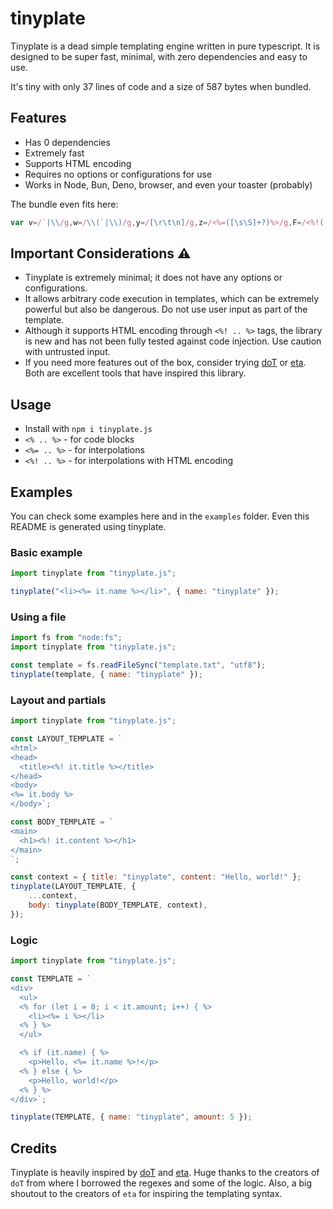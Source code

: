 <!-- This file is generated using tinyplate. Do not edit directly. -->
# tinyplate

Tinyplate is a dead simple templating engine written in pure typescript. It is designed to be super fast, minimal, with zero dependencies and easy to use.

It's tiny with only 37 lines of code and a size of 587 bytes when bundled.

## Features

- Has 0 dependencies
- Extremely fast
- Supports HTML encoding
- Requires no options or configurations for use
- Works in Node, Bun, Deno, browser, and even your toaster (probably)

The bundle even fits here:

```javascript
var v=/`|\\/g,w=/\\(`|\\)/g,y=/[\r\t\n]/g,z=/<%=([\s\S]+?)%>/g,F=/<%!([\s\S]+?)%>/g,G=/<%([\s\S]+?(\}?)+)%>/g,H=/\n`;/g;function J(g,j){const b=(i)=>i.replace(w,"$1").replace(y," "),k=`const encode = ${((i)=>{const f={"&":"&#38;","<":"&#60;",">":"&#62;",'"':"&#34;","'":"&#39;","/":"&#47;"};return i.replace(/&(?!#?\w+;)|<|>|"|'|\//g,(q)=>f[q])}).toString()};let _=\`${g.replace(v,"\\$&").replace(z,(i,f)=>`\`+(${b(f)})+\``).replace(F,(i,f)=>`\`+encode(${b(f)})+\``).replace(G,(i,f)=>`\`;${b(f)};_+=\``).replace(H,"`;")}\`;return _;`;return new Function("it",k)(j)}export{J as default};
```

## Important Considerations ⚠️

- Tinyplate is extremely minimal; it does not have any options or configurations.
- It allows arbitrary code execution in templates, which can be extremely powerful but also be dangerous. Do not use user input as part of the template.
- Although it supports HTML encoding through `<%! .. %>` tags, the library is new and has not been fully tested against code injection. Use caution with untrusted input.
- If you need more features out of the box, consider trying [doT](https://github.com/olado/doT) or [eta](https://eta.js.org/). Both are excellent tools that have inspired this library.

## Usage

- Install with `npm i tinyplate.js`
- `<% .. %>` - for code blocks
- `<%= .. %>` - for interpolations
- `<%! .. %>` - for interpolations with HTML encoding

## Examples

You can check some examples here and in the `examples` folder. Even this README is generated using tinyplate.

### Basic example

```javascript
import tinyplate from "tinyplate.js";

tinyplate("<li><%= it.name %></li>", { name: "tinyplate" });
```

### Using a file

```javascript
import fs from "node:fs";
import tinyplate from "tinyplate.js";

const template = fs.readFileSync("template.txt", "utf8");
tinyplate(template, { name: "tinyplate" });
```

### Layout and partials

```javascript
import tinyplate from "tinyplate.js";

const LAYOUT_TEMPLATE = `
<html>
<head>
  <title><%! it.title %></title>
</head>
<body>
<%= it.body %>
</body>`;

const BODY_TEMPLATE = `
<main>
  <h1><%! it.content %></h1>
</main>
`;

const context = { title: "tinyplate", content: "Hello, world!" };
tinyplate(LAYOUT_TEMPLATE, {
	...context,
	body: tinyplate(BODY_TEMPLATE, context),
});
```

### Logic

```javascript
import tinyplate from "tinyplate.js";

const TEMPLATE = `
<div>
  <ul>
  <% for (let i = 0; i < it.amount; i++) { %>
    <li><%= i %></li>
  <% } %>
  </ul>

  <% if (it.name) { %>
    <p>Hello, <%= it.name %>!</p>
  <% } else { %>
    <p>Hello, world!</p>
  <% } %>
</div>`;

tinyplate(TEMPLATE, { name: "tinyplate", amount: 5 });
```

## Credits

Tinyplate is heavily inspired by [doT](https://github.com/olado/doT) and [eta](https://eta.js.org/).
Huge thanks to the creators of `doT` from where I borrowed the regexes and some of the logic. Also, a big shoutout to the creators of `eta` for inspiring the templating syntax.


